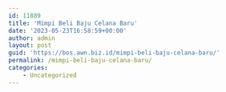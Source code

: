 ```yaml
---
id: 11889
title: 'Mimpi Beli Baju Celana Baru'
date: '2023-05-23T16:58:59+00:00'
author: admin
layout: post
guid: 'https://bos.awn.biz.id/mimpi-beli-baju-celana-baru/'
permalink: /mimpi-beli-baju-celana-baru/
categories:
    - Uncategorized
---
```


